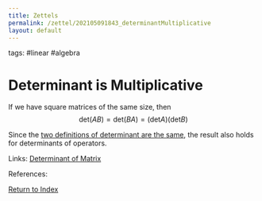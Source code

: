 ```yaml
---
title: Zettels
permalink: /zettel/202105091843_determinantMultiplicative
layout: default
---
```

tags: #linear #algebra

# Determinant is Multiplicative

If we have square matrices of the same size, then 
$$
\textrm{det} (AB) = \textrm{det}(BA) = ( \textrm{det} A ) ( \textrm{det} B )
$$

Since the [two definitions of determinant are the same](202105091856_determinantOperatorEqualsDeterminantMatrix), 
the result also holds for determinants of operators.

Links: [Determinant of Matrix](202105091818_determinantMatrix)

References: 

[Return to Index](index)
